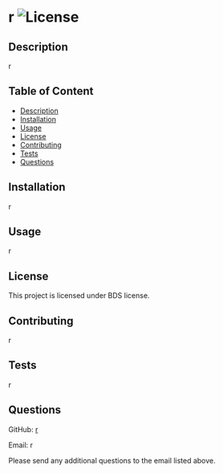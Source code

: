 # r  ![License](https://img.shields.io/badge/License-BDS-orange.svg)
        
  ## Description
  r
          
  ## Table of Content
  - [Description](#description)
  - [Installation](#installation)
  - [Usage](#usage)
 - [License](#license)
  - [Contributing](#contributing)
  - [Tests](#tests)
  - [Questions](#questions)
  
  ## Installation
  r
  
  ## Usage
  r
  
 ## License
 
  This project is licensed under BDS license.
   
  
  ## Contributing
  r
  
  ## Tests
  r
  
  ## Questions
  GitHub: [r](https://github.com/r)
  
  Email: r
  
  Please send any additional questions to the email listed above. 

